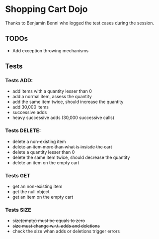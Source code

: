 # Shopping Cart Dojo

Thanks to Benjamin Benni who logged the test cases during the session.

## TODOs
  - Add exception throwing mechanisms

## Tests

### Tests ADD:

 - add items with a quantity lesser than 0
 - add a normal item, assess the quantity
 - add the same item twice, should increase the quantity
 - add 30,000 items 
 - successive adds
 - heavy successive adds (30,000 successive calls)
 
### Tests DELETE:
  - delete a non-existing item
  - ~~delete an item more than what is insisde the cart~~
  - delete a quantity lesser than 0
  - delete the same item twice, should decrease the quantity
  - delete an item on the empty cart
  

### Tests GET
  - get an non-existing item
  - get the null object
  - get an item on the empty cart

### Tests SIZE
  - ~~size(empty) must be equals to zero~~
  - ~~size must change w.r.t. adds and deletions~~
  - check the size whan adds or deletions trigger errors
